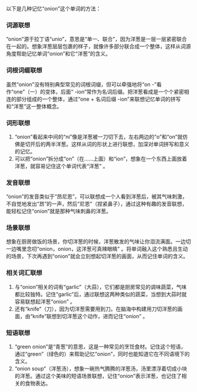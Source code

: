 以下是几种记忆“onion”这个单词的方法：

### 词源联想
“onion”源于拉丁语“unio”，意思是“单一、联合”，因为洋葱是一层一层紧密联合在一起的。想象洋葱层层包裹的样子，就像许多部分联合成一个整体，这样从词源角度帮助记忆单词“onion”和它“洋葱”的含义。

### 词根词缀联想
虽然“onion”没有特别典型常见的词根词缀，但可以牵强地将“on -”看作“one”（一）的变体，后面“ -ion”常作为名词后缀。把洋葱看成是一个个紧密相连的部分组成的一个整体，通过“one + 名词后缀 -ion”来联想记忆单词的拼写和“洋葱”这一整体概念。

### 词形联想
1. “onion”看起来中间的“ni”像是洋葱被一刀切下去，左右两边的“o”和“on”就仿佛是切开后的两半洋葱。这样从词的形状上进行联想，加深对单词拼写和意义的记忆。
2. 可以把“onion”拆分成“on”（在……上面）和“ion”，想象在一个东西上面放着洋葱，就容易记住这个单词代表“洋葱” 。

### 发音联想
“onion”的发音类似于“昂尼恩”，可以联想成一个人看到洋葱后，被其气味刺激，不自觉地发出“昂”的一声，然后“尼恩”（捏紧鼻子），通过这种有趣的发音联想，能轻松记住“onion”就是那种气味刺鼻的洋葱。

### 场景联想
想象在厨房做饭的场景，你切洋葱的时候，洋葱散发的气味让你泪流满面。一边切一边嘴里念叨“onion，onion，这洋葱可真辣眼睛” 。将单词融入这个熟悉且生动的场景，下次再遇到“onion”就会立刻想起切洋葱的画面，从而记住单词的含义。

### 相关词汇联想
1. 与“onion”相关的词有“garlic”（大蒜），它们都是厨房常见的调味蔬菜，气味都比较独特。记住“garlic”后，通过联想这两种类似的蔬菜，当想到大蒜时就容易联想起洋葱“onion” 。
2. 还有“knife”（刀），因为切洋葱需要用到刀。在脑海中构建用刀切洋葱的画面，由“knife”联想到切洋葱这个动作，进而记住“onion” 。

### 短语联想
1. “green onion”是“青葱”的意思，这是一种常见的烹饪食材。记住这个短语，通过“green”（绿色的）来帮助记忆“onion”，同时也能知道它在不同语境下的含义。
2. “onion soup”（洋葱汤），想象一碗热气腾腾的洋葱汤，汤里漂浮着切成小块的洋葱。通过这个美味的短语场景联想，记住“onion”表示洋葱，也记住了相关的食物表达。 